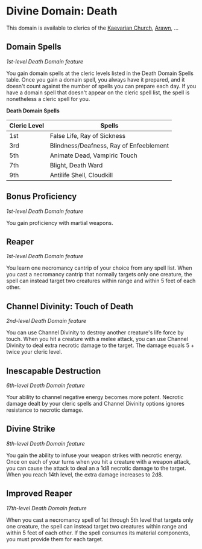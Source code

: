 # Divine Domain: Death
This domain is available to clerics of the [Kaevarian Church](../../Religions/KaevarianChurch.md), [Arawn](../../Religions/Pantheon/Arawn.md), ...

## Domain Spells
*1st-level Death Domain feature* 

You gain domain spells at the cleric levels listed in the Death Domain Spells table. Once you gain a domain spell, you always have it prepared, and it doesn't count against the number of spells you can prepare each day. If you have a domain spell that doesn't appear on the cleric spell list, the spell is nonetheless a cleric spell for you.

**Death Domain Spells**

Cleric Level | Spells
------------ | ------
1st | False Life, Ray of Sickness
3rd	| Blindness/Deafness, Ray of Enfeeblement
5th	| Animate Dead, Vampiric Touch
7th | Blight, Death Ward
9th | Antilife Shell, Cloudkill

## Bonus Proficiency
*1st-level Death Domain feature* 

You gain proficiency with martial weapons.

## Reaper
*1st-level Death Domain feature* 

You learn one necromancy cantrip of your choice from any spell list. When you cast a necromancy cantrip that normally targets only one creature, the spell can instead target two creatures within range and within 5 feet of each other.

## Channel Divinity: Touch of Death
*2nd-level Death Domain feature* 

You can use Channel Divinity to destroy another creature's life force by touch. When you hit a creature with a melee attack, you can use Channel Divinity to deal extra necrotic damage to the target. The damage equals 5 + twice your cleric level.

## Inescapable Destruction
*6th-level Death Domain feature* 

Your ability to channel negative energy becomes more potent. Necrotic damage dealt by your cleric spells and Channel Divinity options ignores resistance to necrotic damage.

## Divine Strike
*8th-level Death Domain feature* 

You gain the ability to infuse your weapon strikes with necrotic energy. Once on each of your turns when you hit a creature with a weapon attack, you can cause the attack to deal an a 1d8 necrotic damage to the target. When you reach 14th level, the extra damage increases to 2d8.

## Improved Reaper
*17th-level Death Domain feature* 

When you cast a necromancy spell of 1st through 5th level that targets only one creature, the spell can instead target two creatures within range and within 5 feet of each other. If the spell consumes its material components, you must provide them for each target.
